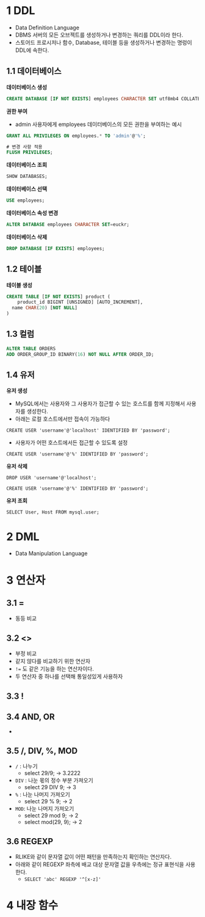 # 1 DDL

- Data Definition Language
- DBMS 서버의 모든 오브젝트를 생성하거나 변경하는 쿼리를 DDL이라 한다.
- 스토어드 프로시저나 함수, Database, 테이블 등을 생성하거나 변경하는 명렁이 DDL에 속한다.



## 1.1 데이터베이스

**데이터베이스 생성**

```sql
CREATE DATABASE [IF NOT EXISTS] employees CHARACTER SET utf8mb4 COLLATE utf8mb4_general_ci;
```



**권한 부여**

- admin 사용자에게 employees 데이터베이스의 모든 권한을 부여하는 예시

```sql
GRANT ALL PRIVILEGES ON employees.* TO 'admin'@'%';

# 변경 사항 적용
FLUSH PRIVILEGES;
```



**데이터베이스 조회**

```sql
SHOW DATABASES;
```



**데이터베이스 선택**

````sql
USE employees;
````



**데이터베이스 속성 변경**

```sql
ALTER DATABASE employees CHARACTER SET=euckr;
```



**데이터베이스 삭제**

```sql
DROP DATABASE [IF EXISTS] employees;
```



## 1.2 테이블

**테이블 생성**

```sql
CREATE TABLE [IF NOT EXISTS] product (
	product_id BIGINT [UNSIGNED] [AUTO_INCREMENT],
  name CHAR(20) [NOT NULL]
)
```



## 1.3 컬럼

```sql
ALTER TABLE ORDERS 
ADD ORDER_GROUP_ID BINARY(16) NOT NULL AFTER ORDER_ID;
```



## 1.4 유저

**유저 생성**

- MySQL에서는 사용자와 그 사용자가 접근할 수 있는 호스트를 함께 지정해서 사용자를 생성한다.
- 아래는 로컬 호스트에서만 접속이 가능하다

```mysql
CREATE USER 'username'@'localhost' IDENTIFIED BY 'password';
```

- 사용자가 어떤 호스트에서든 접근할 수 있도록 설정

```mysql
CREATE USER 'username'@'%' IDENTIFIED BY 'password';
```



**유저 삭제**

```mysql
DROP USER 'username'@'localhost';
```

```mysql
CREATE USER 'username'@'%' IDENTIFIED BY 'password';
```



**유저 조회**

```mysql
SELECT User, Host FROM mysql.user;
```



# 2 DML

- Data Manipulation Language





# 3 연산자



## 3.1 =

- 동등 비교



## 3.2 <>

- 부정 비교
- 같지 않다를 비교하기 위한 연산자
- `!=` 도 같은 기능을 하는 연산자이다.
- 두 연산자 중 하나를 선택해 통일성있게 사용하자



## 3.3 !



## 3.4 AND, OR

- 



## 3.5 /, DIV, %, MOD

- `/` : 나누기
  - select 29/9; -> 3.2222
- `DIV` : 나눈 몫의 정수 부분 가져오기
  - select 29 DIV 9; -> 3
- `%` : 나눈 나머지 가져오기  
  - select 29 % 9; -> 2
- `MOD`: 나눈 나머지 가져오기
  - select 29 mod 9; -> 2
  - select mod(29,  9); -> 2



## 3.6 REGEXP

- RLIKE와 같이 문자열 값이 어떤 패턴을 만족하는지 확인하는 연산자다.
- 아래와 같이 REGEXP 좌측에 배교 대상 문자열 값을 우측에는 정규 표현식을 사용한다.
  - `SELECT 'abc' REGEXP '^[x-z]'`



# 4 내장 함수



